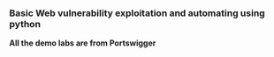### Basic Web vulnerability exploitation and automating using python
**All the demo labs are from Portswigger**
